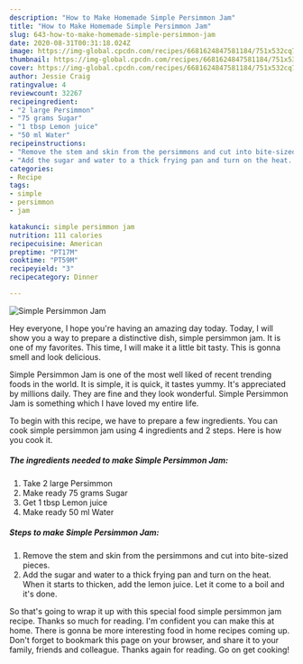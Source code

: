 ```yaml
---
description: "How to Make Homemade Simple Persimmon Jam"
title: "How to Make Homemade Simple Persimmon Jam"
slug: 643-how-to-make-homemade-simple-persimmon-jam
date: 2020-08-31T00:31:18.024Z
image: https://img-global.cpcdn.com/recipes/6681624847581184/751x532cq70/simple-persimmon-jam-recipe-main-photo.jpg
thumbnail: https://img-global.cpcdn.com/recipes/6681624847581184/751x532cq70/simple-persimmon-jam-recipe-main-photo.jpg
cover: https://img-global.cpcdn.com/recipes/6681624847581184/751x532cq70/simple-persimmon-jam-recipe-main-photo.jpg
author: Jessie Craig
ratingvalue: 4
reviewcount: 32267
recipeingredient:
- "2 large Persimmon"
- "75 grams Sugar"
- "1 tbsp Lemon juice"
- "50 ml Water"
recipeinstructions:
- "Remove the stem and skin from the persimmons and cut into bite-sized pieces."
- "Add the sugar and water to a thick frying pan and turn on the heat. When it starts to thicken, add the lemon juice. Let it come to a boil and it&#39;s done."
categories:
- Recipe
tags:
- simple
- persimmon
- jam

katakunci: simple persimmon jam 
nutrition: 111 calories
recipecuisine: American
preptime: "PT17M"
cooktime: "PT59M"
recipeyield: "3"
recipecategory: Dinner

---
```



![Simple Persimmon Jam](https://img-global.cpcdn.com/recipes/6681624847581184/751x532cq70/simple-persimmon-jam-recipe-main-photo.jpg)

Hey everyone, I hope you're having an amazing day today. Today, I will show you a way to prepare a distinctive dish, simple persimmon jam. It is one of my favorites. This time, I will make it a little bit tasty. This is gonna smell and look delicious.



Simple Persimmon Jam is one of the most well liked of recent trending foods in the world. It is simple, it is quick, it tastes yummy. It's appreciated by millions daily. They are fine and they look wonderful. Simple Persimmon Jam is something which I have loved my entire life.


To begin with this recipe, we have to prepare a few ingredients. You can cook simple persimmon jam using 4 ingredients and 2 steps. Here is how you cook it.

<!--inarticleads1-->

##### The ingredients needed to make Simple Persimmon Jam:

1. Take 2 large Persimmon
1. Make ready 75 grams Sugar
1. Get 1 tbsp Lemon juice
1. Make ready 50 ml Water




<!--inarticleads2-->

##### Steps to make Simple Persimmon Jam:

1. Remove the stem and skin from the persimmons and cut into bite-sized pieces.
1. Add the sugar and water to a thick frying pan and turn on the heat. When it starts to thicken, add the lemon juice. Let it come to a boil and it&#39;s done.




So that's going to wrap it up with this special food simple persimmon jam recipe. Thanks so much for reading. I'm confident you can make this at home. There is gonna be more interesting food in home recipes coming up. Don't forget to bookmark this page on your browser, and share it to your family, friends and colleague. Thanks again for reading. Go on get cooking!
